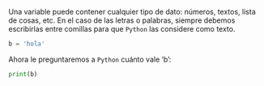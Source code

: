 Una variable puede contener cualquier tipo de dato: números, textos, lista de cosas, etc. 
En el caso de las letras o palabras, siempre debemos escribirlas entre comillas para que `Python` las considere como texto.
``` python
b = 'hola'
```

Ahora le preguntaremos a `Python` cuánto vale ‘b’:

``` python
print(b)
```



